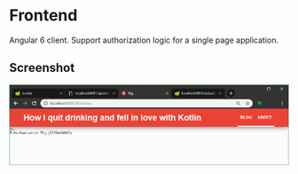 # Frontend

Angular 6 client. Support authorization logic for a single page application.

## Screenshot

![Google Chrome](../screenshots/frontend-kotlin.png)
